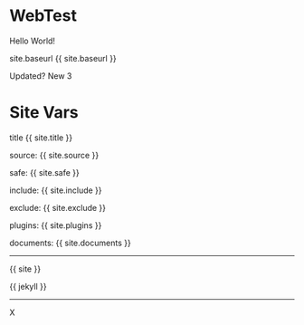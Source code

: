 # WebTest
Hello World!

site.baseurl
{{ site.baseurl }}

Updated?
New 3



# Site Vars

title {{ site.title }}

source: {{ site.source }}

safe: {{ site.safe }}

include: {{ site.include }}

exclude: {{ site.exclude }}

plugins: {{ site.plugins }}

documents: {{ site.documents }}

---

{{ site }}

{{ jekyll }}

---



X
